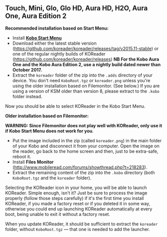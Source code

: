 ## Touch, Mini, Glo, Glo HD, Aura HD, H2O, Aura One, Aura Edition 2

__Recommended installation based on Start Menu:__
- Install [**Kobo Start Menu**](https://www.mobileread.com/forums/showthread.php?t=293804)
- Download either the latest stable version (https://github.com/koreader/koreader/releases/tag/v2015.11-stable) or one of the regular nightly builds of KOReader (https://github.com/koreader/koreader/releases) **NB For the Kobo Aura One and the Kobo Aura Edition 2, use a nightly build dated newer than October 2017.**
- Extract the `koreader` folder of the zip into the `.adds` directory of your device. You don't need `KoboRoot.tgz` or `koreader.png` unless you're using the older installation based on Filemonitor. (See below.) If you are using a version of KSM older than version 8, please extract to the `.kobo` folder instead.

Now you should be able to select KOReader in the Kobo Start Menu.


__Older installation based on Filemonitor:__

**WARNING: Since Filemonitor does not play well with KOReader, only use it if Kobo Start Menu does not work for you**.

- Put the image included in the zip (called `koreader.png`) in the main folder of your Kobo and disconnect it from your computer. Open the image on the reader, go back to the home screen and then, just to be extra-safe, reboot it.
- Install **Files Monitor** (http://www.mobileread.com/forums/showthread.php?t=218283).
- Extract the remaining content of the zip into the `.kobo` directory (both `KoboRoot.tgz` and the `koreader` folder). 

Selecting the KOReader icon in your home, you will be able to launch KOReader. Simple enough, isn't it? Just be sure to process the image properly (follow those steps carefully) if it's the first time you install KOReader, if you made a factory reset or if you deleted it in some way, otherwise you could end up launching KOReader automatically at every boot, being unable to exit it without a factory reset.

When you update KOReader, it should be sufficient to extract the `koreader` folder, without `KoboRoot.tgz` — that one is needed to add the launcher.